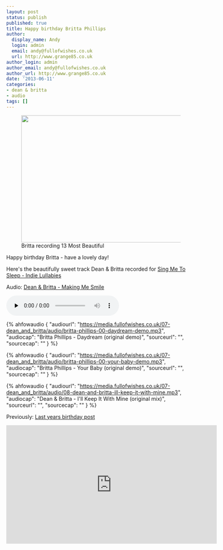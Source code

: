 ```yaml
---
layout: post
status: publish
published: true
title: Happy birthday Britta Phillips
author:
  display_name: Andy
  login: admin
  email: andy@fullofwishes.co.uk
  url: http://www.grange85.co.uk
author_login: admin
author_email: andy@fullofwishes.co.uk
author_url: http://www.grange85.co.uk
date: '2013-06-11'
categories:
- dean & britta
- audio
tags: []
---
```

<p><figure class="caption aligncenter"><img src="https://media.fullofwishes.co.uk/07-dean_and_britta/pictures/britta-13mb.jpg" width="600" height="338" class /><figcaption class="caption-text"> Britta recording 13 Most Beautiful</figcaption></figure>
<p>Happy birthday Britta - have a lovely day!</p>
<p>Here's the beautifully sweet track Dean & Britta recorded for <a href="http://www.amazon.com/gp/product/B003DG5OGI/ref=as_li_ss_tl?ie=UTF8&camp=1789&creative=390957&creativeASIN=B003DG5OGI&linkCode=as2&tag=aheadfullofwi-20">Sing Me To Sleep - Indie Lullabies</a></p>

<div class="well"><p class="audio">Audio: <a href="https://media.fullofwishes.co.uk/07-dean_and_britta/audio/dean_and_britta-making_me_smile.m4a">Dean & Britta - Making Me Smile</a></p><audio controls="controls" preload="none" src="https://media.fullofwishes.co.uk/07-dean_and_britta/audio/dean_and_britta-making_me_smile.m4a"></audio></div>

 {% ahfowaudio {
  "audiourl": "https://media.fullofwishes.co.uk/07-dean_and_britta/audio/britta-phillips-00-daydream-demo.mp3",
  "audiocap": "Britta Phillips - Daydream (original demo)",
  "sourceurl": "",
  "sourcecap": ""
  } %}

 {% ahfowaudio {
  "audiourl": "https://media.fullofwishes.co.uk/07-dean_and_britta/audio/britta-phillips-00-your-baby-demo.mp3",
  "audiocap": "Britta Phillips - Your Baby (original demo)",
  "sourceurl": "",
  "sourcecap": ""
  } %}

 {% ahfowaudio {
  "audiourl": "https://media.fullofwishes.co.uk/07-dean_and_britta/audio/08-dean-and-britta-ill-keep-it-with-mine.mp3",
  "audiocap": "Dean & Britta - I'll Keep It With Mine (original mix)",
  "sourceurl": "",
  "sourcecap": ""
  } %}

<p>Previously: <a href="/2012/06/11/audio-happy-birthday-britta-phillips/" title="Audio: Happy Birthday Britta Phillips">Last years birthday post</a></p>
<iframe width="560" height="315" src="https://www.youtube-nocookie.com/embed/Zr0PXKSZRws" frameborder="0" allowfullscreen></iframe>
